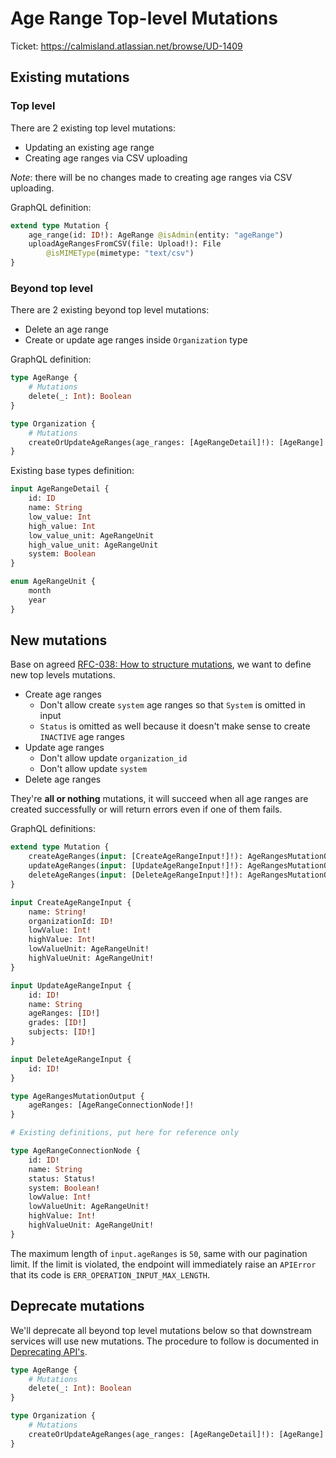 # Age Range Top-level Mutations

Ticket: <https://calmisland.atlassian.net/browse/UD-1409>

## Existing mutations

### Top level

There are 2 existing top level mutations:

- Updating an existing age range
- Creating age ranges via CSV uploading

*Note*: there will be no changes made to creating age ranges via CSV uploading.

GraphQL definition:

```graphql
extend type Mutation {
    age_range(id: ID!): AgeRange @isAdmin(entity: "ageRange")
    uploadAgeRangesFromCSV(file: Upload!): File
        @isMIMEType(mimetype: "text/csv")
}
```

### Beyond top level

There are 2 existing beyond top level mutations:

- Delete an age range
- Create or update age ranges inside `Organization` type

GraphQL definition:

```graphql
type AgeRange {
    # Mutations
    delete(_: Int): Boolean
}

type Organization {
    # Mutations
    createOrUpdateAgeRanges(age_ranges: [AgeRangeDetail]!): [AgeRange]
}
```

Existing base types definition:

```graphql
input AgeRangeDetail {
    id: ID
    name: String
    low_value: Int
    high_value: Int
    low_value_unit: AgeRangeUnit
    high_value_unit: AgeRangeUnit
    system: Boolean
}

enum AgeRangeUnit {
    month
    year
}
```

## New mutations

Base on agreed [RFC-038: How to structure mutations](https://bitbucket.org/calmisland/kidsloop-user-service/src/master/documents/rfc/038-How-to-structure-mutations.md), we want to define new top levels mutations.

- Create age ranges
  - Don't allow create `system` age ranges so that `System` is omitted in input
  - `Status` is omitted as well because it doesn't make sense to create `INACTIVE` age ranges
- Update age ranges
  - Don't allow update `organization_id`
  - Don't allow update `system`
- Delete age ranges

They're **all or nothing** mutations, it will succeed when all age ranges are created successfully or will return errors even if one of them fails.

GraphQL definitions:

```graphql
extend type Mutation {
    createAgeRanges(input: [CreateAgeRangeInput!]!): AgeRangesMutationOutput
    updateAgeRanges(input: [UpdateAgeRangeInput!]!): AgeRangesMutationOutput
    deleteAgeRanges(input: [DeleteAgeRangeInput!]!): AgeRangesMutationOutput
}

input CreateAgeRangeInput {
    name: String!
    organizationId: ID!
    lowValue: Int!
    highValue: Int!
    lowValueUnit: AgeRangeUnit!
    highValueUnit: AgeRangeUnit!
}

input UpdateAgeRangeInput {
    id: ID!
    name: String
    ageRanges: [ID!]
    grades: [ID!]
    subjects: [ID!]
}

input DeleteAgeRangeInput {
    id: ID!
}

type AgeRangesMutationOutput {
    ageRanges: [AgeRangeConnectionNode!]!
}

# Existing definitions, put here for reference only

type AgeRangeConnectionNode {
    id: ID!
    name: String
    status: Status!
    system: Boolean!
    lowValue: Int!
    lowValueUnit: AgeRangeUnit!
    highValue: Int!
    highValueUnit: AgeRangeUnit!
}
```

The maximum length of `input.ageRanges` is `50`, same with our pagination limit.  If the limit is violated, the endpoint will immediately raise an `APIError` that its code is `ERR_OPERATION_INPUT_MAX_LENGTH`.

## Deprecate mutations

We'll deprecate all beyond top level mutations below so that downstream services will use new mutations. The procedure to follow is documented in [Deprecating API's](https://calmisland.atlassian.net/wiki/spaces/ATZ/pages/2367225962/Deprecating+API+s).

```graphql
type AgeRange {
    # Mutations
    delete(_: Int): Boolean
}

type Organization {
    # Mutations
    createOrUpdateAgeRanges(age_ranges: [AgeRangeDetail]!): [AgeRange]
}
```
